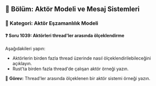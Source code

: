 ## 📘 Bölüm: Aktör Modeli ve Mesaj Sistemleri  
### 🔹 Kategori: Aktör Eşzamanlılık Modeli  
#### ❓ Soru 1039: Aktörleri thread'ler arasında ölçeklendirme

Aşağıdakileri yapın:

- Aktörlerin birden fazla thread üzerinde nasıl ölçeklendirilebileceğini açıklayın.
- Rust'ta birden fazla thread'de çalışan aktör örneği yazın.

🔧 **Görev:** Thread'ler arasında ölçeklenen bir aktör sistemi örneği yazın.

